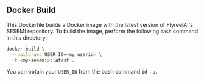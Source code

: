 ## Docker Build

This Dockerfile builds a Docker image with the latest version of FlyreelAI's SESEMI repository. To build the image, perform the following `bash` command in this directory:

```bash
docker build \
  --build-arg USER_ID=<my_userid> \
  -t <my-sesemi>:latest .
```

You can obtain your `USER_ID` from the bash command `id -u`.
